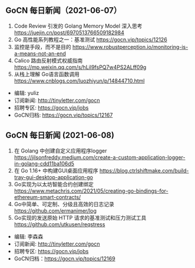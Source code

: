 ## GoCN 每日新闻（2021-06-07）
1. Code Review 引发的 Golang Memory Model 深入思考 https://juejin.cn/post/6970513766509182984
2. Go 高性能系列教程之一：基准测试 https://gocn.vip/topics/12126
3. 监控是手段，而不是目的  https://www.robustperception.io/monitoring-is-a-means-not-an-end
4. Calico 路由反射模式权威指南 https://mp.weixin.qq.com/s/hLiI9fsPQ7w4PS2ALff09g
5. 从栈上理解 Go语言函数调用 https://www.cnblogs.com/luozhiyun/p/14844710.html

- 编辑: yuliz
- 订阅新闻: http://tinyletter.com/gocn
- 招聘专区: https://gocn.vip/jobs
- GoCN归档: https://gocn.vip/topics/12167

## GoCN 每日新闻 (2021-06-08)

1. 在 Golang 中创建自定义应用程序logger https://jilsonfreddy.medium.com/create-a-custom-application-logger-in-golang-cdd11ba106d5
2. 在 Go 1.16+ 中构建GUI桌面应用程序 https://blog.ctrlshiftmake.com/build-tray-gui-desktop-application-go
3. Go实现为以太坊智能合约创建绑定 https://www.metachris.com/2021/05/creating-go-bindings-for-ethereum-smart-contracts/
4. Go中简单、可定制、分级且高效的日志记录 https://github.com/ermanimer/log
5. Go实现的发送原始 HTTP 请求的基准测试和压力测试工具 https://github.com/utkusen/reqstress

* 编辑: 李森森
* 订阅新闻: http://tinyletter.com/gocn
* 招聘专区: https://gocn.vip/jobs
* GoCN归档：https://gocn.vip/topics/12169
